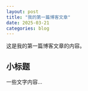 ```yaml
---
layout: post
title: "我的第一篇博客文章"
date: 2025-03-21
categories: blog
---
```


这是我的第一篇博客文章的内容。

## 小标题

一些文字内容...